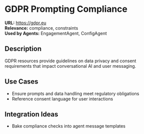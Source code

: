 # GDPR Prompting Compliance

**URL:** https://gdpr.eu  
**Relevance:** compliance, constraints  
**Used by Agents:** EngagementAgent, ConfigAgent

## Description
GDPR resources provide guidelines on data privacy and consent requirements that impact conversational AI and user messaging.

## Use Cases
- Ensure prompts and data handling meet regulatory obligations
- Reference consent language for user interactions

## Integration Ideas
- Bake compliance checks into agent message templates
